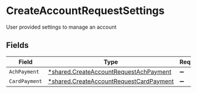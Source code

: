 # CreateAccountRequestSettings

User provided settings to manage an account


## Fields

| Field                                                                                                    | Type                                                                                                     | Required                                                                                                 | Description                                                                                              |
| -------------------------------------------------------------------------------------------------------- | -------------------------------------------------------------------------------------------------------- | -------------------------------------------------------------------------------------------------------- | -------------------------------------------------------------------------------------------------------- |
| `AchPayment`                                                                                             | [*shared.CreateAccountRequestAchPayment](../../../pkg/models/shared/createaccountrequestachpayment.md)   | :heavy_minus_sign:                                                                                       | N/A                                                                                                      |
| `CardPayment`                                                                                            | [*shared.CreateAccountRequestCardPayment](../../../pkg/models/shared/createaccountrequestcardpayment.md) | :heavy_minus_sign:                                                                                       | N/A                                                                                                      |